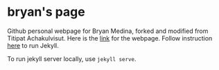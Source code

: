 # bryan's page

Github personal webpage for Bryan Medina, forked and modified from Titipat Achakulvisut. Here is the [link](http://titipata.github.io/) for the webpage.
Follow instruction [here](https://jekyllrb.com/) to run Jekyll.

To run jekyll server locally, use `jekyll serve`.
